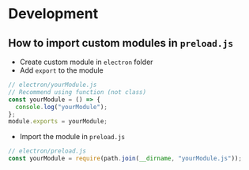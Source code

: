# Development

## How to import custom modules in `preload.js`

- Create custom module in `electron` folder
- Add `export` to the module

```js
// electron/yourModule.js
// Recommend using function (not class)
const yourModule = () => {
  console.log("yourModule");
};
module.exports = yourModule;
```

- Import the module in `preload.js`

```js
// electron/preload.js
const yourModule = require(path.join(__dirname, "yourModule.js"));
```
